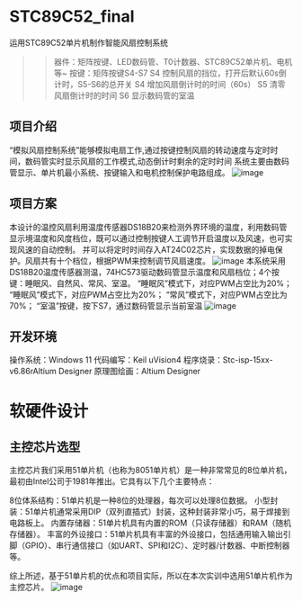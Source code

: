 # STC89C52_final
运用STC89C52单片机制作智能风扇控制系统
>>器件：矩阵按键、LED数码管、T0计数器、STC89C52单片机、电机等~
>>按键：矩阵按键S4-S7
>>S4 控制风扇的挡位，打开后默认60s倒计时，S5-S6的总开关
>>S4 增加风扇倒计时的时间（60s）
>>S5 清零风扇倒计时的时间
>>S6 显示数码管的室温

## 项目介绍
“模拟风扇控制系统”能够模拟电扇工作,通过按键控制风扇的转动速度与定时时间，数码管实时显示风扇的工作模式,动态倒计时剩余的定时时间
系统主要由数码管显示、单片机最小系统、按键输入和电机控制保护电路组成。
![image](https://github.com/lyidle/STC89C52_final/assets/51476712/c599a7ca-73f2-471a-b9ea-af8c80a05b62)

## 项目方案
本设计的温控风扇利用温度传感器DS18B20来检测外界环境的温度，利用数码管显示境温度和风度档位，既可以通过控制按键人工调节开启温度以及风速，也可实现风速的自动控制。
并可以将定时时间存入AT24C02芯片，实现数据的掉电保护。风扇共有十个档位，根据PWM来控制调节风扇速度。
![image](https://github.com/lyidle/STC89C52_final/assets/51476712/3907e9cc-4cb8-4369-ac4f-1b5467a07a25)
本系统采用DS18B20温度传感器测温，74HC573驱动数码管显示温度和风扇档位；4个按键：睡眠风、自然风、常风、室温。
“睡眠风”模式下，对应PWM占空比为20%；
“睡眠风”模式下，对应PWM占空比为20%；
“常风”模式下，对应PWM占空比为70%； 
“室温”按键，按下S7，通过数码管显示当前室温
![image](https://github.com/lyidle/STC89C52_final/assets/51476712/c54dbd2e-314a-4863-a6dc-e1c67737abc2)

## 开发环境
操作系统：Windows 11
代码编写：Keil uVision4
程序烧录：Stc-isp-15xx-v6.86rAltium Designer
原理图绘画：Altium Designer

# 软硬件设计
## 主控芯片选型
主控芯片我们采用51单片机（也称为8051单片机）是一种非常常见的8位单片机，最初由Intel公司于1981年推出。它具有以下几个主要特点：

8位体系结构：51单片机是一种8位的处理器，每次可以处理8位数据。
小型封装：51单片机通常采用DIP（双列直插式）封装，这种封装非常小巧，易于焊接到电路板上。
内置存储器：51单片机具有内置的ROM（只读存储器）和RAM（随机存储器）。
丰富的外设接口：51单片机具有丰富的外设接口，包括通用输入输出引脚（GPIO）、串行通信接口（如UART、SPI和I2C）、定时器/计数器、中断控制器等。

综上所述，基于51单片机的优点和项目实际，所以在本次实训中选用51单片机作为主控芯片。
![image](https://github.com/lyidle/STC89C52_final/assets/51476712/e6e3010f-bf81-4e08-b954-e231df10f8a7)

